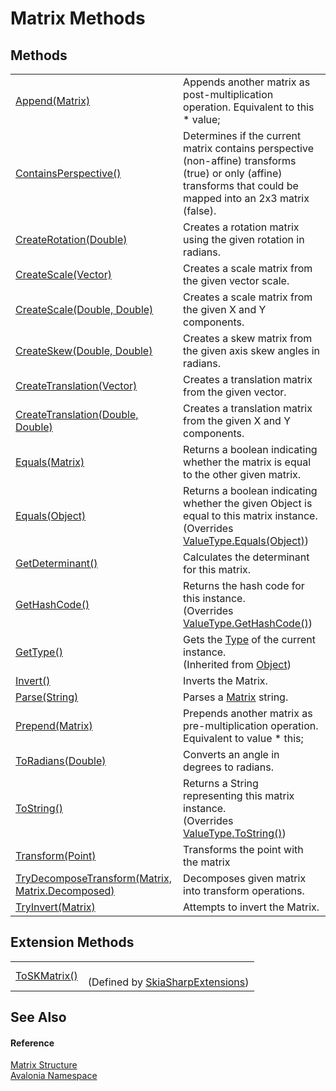 # Matrix Methods




## Methods
<table>
<tr>
<td><a href="M_Avalonia_Matrix_Append">Append(Matrix)</a></td>
<td>Appends another matrix as post-multiplication operation. Equivalent to this * value;</td>
</tr>
<tr>
<td><a href="M_Avalonia_Matrix_ContainsPerspective">ContainsPerspective()</a></td>
<td>Determines if the current matrix contains perspective (non-affine) transforms (true) or only (affine) transforms that could be mapped into an 2x3 matrix (false).</td>
</tr>
<tr>
<td><a href="M_Avalonia_Matrix_CreateRotation">CreateRotation(Double)</a></td>
<td>Creates a rotation matrix using the given rotation in radians.</td>
</tr>
<tr>
<td><a href="M_Avalonia_Matrix_CreateScale">CreateScale(Vector)</a></td>
<td>Creates a scale matrix from the given vector scale.</td>
</tr>
<tr>
<td><a href="M_Avalonia_Matrix_CreateScale_1">CreateScale(Double, Double)</a></td>
<td>Creates a scale matrix from the given X and Y components.</td>
</tr>
<tr>
<td><a href="M_Avalonia_Matrix_CreateSkew">CreateSkew(Double, Double)</a></td>
<td>Creates a skew matrix from the given axis skew angles in radians.</td>
</tr>
<tr>
<td><a href="M_Avalonia_Matrix_CreateTranslation">CreateTranslation(Vector)</a></td>
<td>Creates a translation matrix from the given vector.</td>
</tr>
<tr>
<td><a href="M_Avalonia_Matrix_CreateTranslation_1">CreateTranslation(Double, Double)</a></td>
<td>Creates a translation matrix from the given X and Y components.</td>
</tr>
<tr>
<td><a href="M_Avalonia_Matrix_Equals">Equals(Matrix)</a></td>
<td>Returns a boolean indicating whether the matrix is equal to the other given matrix.</td>
</tr>
<tr>
<td><a href="M_Avalonia_Matrix_Equals_1">Equals(Object)</a></td>
<td>Returns a boolean indicating whether the given Object is equal to this matrix instance.<br />(Overrides <a href="https://learn.microsoft.com/dotnet/api/system.valuetype.equals" target="_blank" rel="noopener noreferrer">ValueType.Equals(Object)</a>)</td>
</tr>
<tr>
<td><a href="M_Avalonia_Matrix_GetDeterminant">GetDeterminant()</a></td>
<td>Calculates the determinant for this matrix.</td>
</tr>
<tr>
<td><a href="M_Avalonia_Matrix_GetHashCode">GetHashCode()</a></td>
<td>Returns the hash code for this instance.<br />(Overrides <a href="https://learn.microsoft.com/dotnet/api/system.valuetype.gethashcode" target="_blank" rel="noopener noreferrer">ValueType.GetHashCode()</a>)</td>
</tr>
<tr>
<td><a href="https://learn.microsoft.com/dotnet/api/system.object.gettype" target="_blank" rel="noopener noreferrer">GetType()</a></td>
<td>Gets the <a href="https://learn.microsoft.com/dotnet/api/system.type" target="_blank" rel="noopener noreferrer">Type</a> of the current instance.<br />(Inherited from <a href="https://learn.microsoft.com/dotnet/api/system.object" target="_blank" rel="noopener noreferrer">Object</a>)</td>
</tr>
<tr>
<td><a href="M_Avalonia_Matrix_Invert">Invert()</a></td>
<td>Inverts the Matrix.</td>
</tr>
<tr>
<td><a href="M_Avalonia_Matrix_Parse">Parse(String)</a></td>
<td>Parses a <a href="T_Avalonia_Matrix">Matrix</a> string.</td>
</tr>
<tr>
<td><a href="M_Avalonia_Matrix_Prepend">Prepend(Matrix)</a></td>
<td>Prepends another matrix as pre-multiplication operation. Equivalent to value * this;</td>
</tr>
<tr>
<td><a href="M_Avalonia_Matrix_ToRadians">ToRadians(Double)</a></td>
<td>Converts an angle in degrees to radians.</td>
</tr>
<tr>
<td><a href="M_Avalonia_Matrix_ToString">ToString()</a></td>
<td>Returns a String representing this matrix instance.<br />(Overrides <a href="https://learn.microsoft.com/dotnet/api/system.valuetype.tostring" target="_blank" rel="noopener noreferrer">ValueType.ToString()</a>)</td>
</tr>
<tr>
<td><a href="M_Avalonia_Matrix_Transform">Transform(Point)</a></td>
<td>Transforms the point with the matrix</td>
</tr>
<tr>
<td><a href="M_Avalonia_Matrix_TryDecomposeTransform">TryDecomposeTransform(Matrix, Matrix.Decomposed)</a></td>
<td>Decomposes given matrix into transform operations.</td>
</tr>
<tr>
<td><a href="M_Avalonia_Matrix_TryInvert">TryInvert(Matrix)</a></td>
<td>Attempts to invert the Matrix.</td>
</tr>
</table>

## Extension Methods
<table>
<tr>
<td><a href="M_Avalonia_Skia_SkiaSharpExtensions_ToSKMatrix">ToSKMatrix()</a></td>
<td><br />(Defined by <a href="T_Avalonia_Skia_SkiaSharpExtensions">SkiaSharpExtensions</a>)</td>
</tr>
</table>

## See Also


#### Reference
<a href="T_Avalonia_Matrix">Matrix Structure</a>  
<a href="N_Avalonia">Avalonia Namespace</a>  
